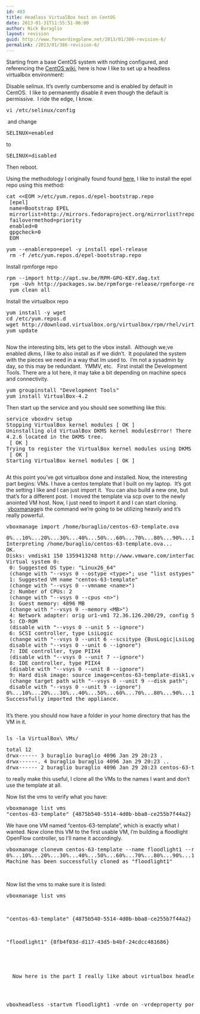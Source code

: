 ```yaml
---
id: 403
title: Headless VirtualBox host on CentOS
date: 2013-01-31T11:55:51-06:00
author: Nick Buraglio
layout: revision
guid: http://www.forwardingplane.net/2013/01/386-revision-6/
permalink: /2013/01/386-revision-6/
---
```

Starting from a base CentOS system with nothing configured, and referencing the <a href="http://wiki.centos.org/HowTos/Virtualization/VirtualBox" target="_blank">CentOS wiki</a>, here is how I like to set up a headless virtualbox environment:

Disable selinux. It&#8217;s overly cumbersome and is enabled by default in CentOS.  I like to permanently disable it even though the default is permissive.  I ride the edge, I know.

<pre>vi /etc/selinux/config</pre>

<div>
   and change
</div>

<pre>SELINUX=enabled</pre>

<div>
  to
</div>

<pre>SELINUX=disabled</pre>

<div>
  Then reboot.
</div>

Using the methodology I originally found found <a href="http://stackoverflow.com/questions/14016286/how-to-programmatically-install-the-latest-epel-release-rpm-without-knowing-its" target="_blank">here</a>, I like to install the epel repo using this method:

<pre>cat &lt;&lt;EOM &gt;/etc/yum.repos.d/epel-bootstrap.repo
 [epel]
 name=Bootstrap EPEL
 mirrorlist=http://mirrors.fedoraproject.org/mirrorlist?repo=epel-\$releasever&arch=\$basearch
 failovermethod=priority
 enabled=0
 gpgcheck=0
 EOM</pre>

<pre>yum --enablerepo=epel -y install epel-release
 rm -f /etc/yum.repos.d/epel-bootstrap.repo</pre>

Install rpmforge repo

<pre>rpm --import http://apt.sw.be/RPM-GPG-KEY.dag.txt
 rpm -Uvh http://packages.sw.be/rpmforge-release/rpmforge-release-0.5.2-2.el6.rf.x86_64.rpm
 yum clean all</pre>

Install the virtualbox repo

<pre>yum install -y wget
cd /etc/yum.repos.d
wget http://download.virtualbox.org/virtualbox/rpm/rhel/virtualbox.repo
yum update</pre>

<pre></pre>

Now the interesting bits, lets get to the vbox install.  Although we;ve enabled dkms, I like to also install as if we didn&#8217;t.  It populated the system with the pieces we need in a way that Im used to.  I&#8217;m not a sysadmin by day, so this may be redundant.  YMMV, etc.   First install the Development Tools. There are a lot here, it may take a bit depending on machine specs and connectivity. 

<pre>yum groupinstall "Development Tools"
yum install VirtualBox-4.2</pre>

Then start up the service and you should see something like this:

<pre>service vboxdrv setup
Stopping VirtualBox kernel modules [ OK ]
Uninstalling old VirtualBox DKMS kernel modulesError! There are no instances of module: vboxhost
4.2.6 located in the DKMS tree.
 [ OK ]
Trying to register the VirtualBox kernel modules using DKMS
 [ OK ]
Starting VirtualBox kernel modules [ OK ]</pre>

<pre></pre>

At this point you&#8217;ve got virtualbox done and installed. Now, the interesting part begins: VMs. I have a centos template that I built on my laptop.  It&#8217;s got the setting I like and I can just import it.  You can also build a new one, but that&#8217;s for a different post.  I moved the template via scp over to the newly anointed VM host. Now, I just need to import it and I can start cloning.  <a href="http://www.virtualbox.org/manual/ch08.html" target="_blank">vboxmanage</a>is the command we&#8217;re going to be utilizing heavily and it&#8217;s really powerful.  

<pre>vboxmanage import /home/buraglio/centos-63-template.ova</pre>

<pre>0%...10%...20%...30%...40%...50%...60%...70%...80%...90%...100%
Interpreting /home/buraglio/centos-63-template.ova...
OK.
Disks: vmdisk1 150 1359413248 http://www.vmware.com/interfaces/specifications/vmdk.html#streamOptimized centos-63-template-disk1.vmdk 512919552 -1 
Virtual system 0:
 0: Suggested OS type: "Linux26_64"
 (change with "--vsys 0 --ostype &lt;type&gt;"; use "list ostypes" to list all possible values)
 1: Suggested VM name "centos-63-template"
 (change with "--vsys 0 --vmname &lt;name&gt;")
 2: Number of CPUs: 2
 (change with "--vsys 0 --cpus &lt;n&gt;")
 3: Guest memory: 4096 MB
 (change with "--vsys 0 --memory &lt;MB&gt;")
 4: Network adapter: orig ur1-vm1 72.36.126.200/29, config 5, extra type=Bridged
 5: CD-ROM
 (disable with "--vsys 0 --unit 5 --ignore")
 6: SCSI controller, type LsiLogic
 (change with "--vsys 0 --unit 6 --scsitype {BusLogic|LsiLogic}";
 disable with "--vsys 0 --unit 6 --ignore")
 7: IDE controller, type PIIX4
 (disable with "--vsys 0 --unit 7 --ignore")
 8: IDE controller, type PIIX4
 (disable with "--vsys 0 --unit 8 --ignore")
 9: Hard disk image: source image=centos-63-template-disk1.vmdk, target path=/home/buraglio/VirtualBox VMs/centos-63-template/centos-63-template-disk1.vmdk, controller=6;channel=0
 (change target path with "--vsys 0 --unit 9 --disk path";
 disable with "--vsys 0 --unit 9 --ignore")
0%...10%...20%...30%...40%...50%...60%...70%...80%...90%...100%
Successfully imported the appliance.</pre>

<pre></pre>

It&#8217;s there. you should now have a folder in your home directory that has the VM in it. 

<pre></pre>

<pre>ls -la VirtualBox\ VMs/</pre>

<pre>total 12
drwx------ 3 buraglio buraglio 4096 Jan 29 20:23 .
drwx------. 4 buraglio buraglio 4096 Jan 29 20:23 ..
drwx------ 2 buraglio buraglio 4096 Jan 29 20:23 centos-63-template</pre>

to really make this useful, I clone all the VMs to the names I want and don&#8217;t use the template at all.

Now list the vms to verify what you have:

<pre>vboxmanage list vms
"centos-63-template" {4875b540-5514-4d0b-bba8-ce255b7f44a2}</pre>

We have one VM named &#8220;centos-63-template&#8221;, which is exactly what I wanted. Now clone this VM to the first usable VM, I&#8217;m building a floodlight OpenFlow controller, so I&#8217;ll name it accordingly.

<pre>vboxmanage clonevm centos-63-template --name floodlight1 --register
0%...10%...20%...30%...40%...50%...60%...70%...80%...90%...100%
Machine has been successfully cloned as "floodlight1"</pre>

&nbsp;

Now list the vms to make sure it is listed:

<pre>vboxmanage list vms


<pre>"centos-63-template" {4875b540-5514-4d0b-bba8-ce255b7f44a2}


<pre>"floodlight1" {8fb4f03d-d117-43d5-b4bf-24cdcc481686}</pre>


<p>
  Now here is the part I really like about virtualbox headless mode (and yes, I know others like qemu and xen can do this), when a virtual machine is started in headless mode, the console of that host can be redirected to an RDP instance.  This makes it very convenient to manage systems on an out of band network like an isolated vlan or other non-routed or non-publically available network.  It also makes it very convenient for spinning up a new VM that doesn't have an IP stack configured.  Or, if you have a bad day and typo a host firewall rule or network config file.  This has saved me a trip more than one time.  
</p>


<pre>vboxheadless -startvm floodlight1 -vrde on -vrdeproperty port=5999 </pre>